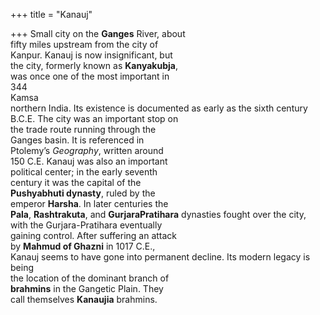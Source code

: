 +++
title = "Kanauj"

+++
Small city on the **Ganges** River, about  
fifty miles upstream from the city of  
Kanpur. Kanauj is now insignificant, but  
the city, formerly known as **Kanyakubja**,  
was once one of the most important in  
344  
Kamsa  
northern India. Its existence is documented as early as the sixth century  
B.C.E. The city was an important stop on  
the trade route running through the  
Ganges basin. It is referenced in  
Ptolemy’s *Geography*, written around  
150 C.E. Kanauj was also an important  
political center; in the early seventh  
century it was the capital of the  
**Pushyabhuti dynasty**, ruled by the  
emperor **Harsha**. In later centuries the  
**Pala**, **Rashtrakuta**, and **GurjaraPratihara** dynasties fought over the city,  
with the Gurjara-Pratihara eventually  
gaining control. After suffering an attack  
by **Mahmud of Ghazni** in 1017 C.E.,  
Kanauj seems to have gone into permanent decline. Its modern legacy is being  
the location of the dominant branch of  
**brahmins** in the Gangetic Plain. They  
call themselves **Kanaujia** brahmins.